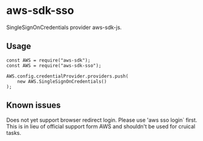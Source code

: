 # aws-sdk-sso

SingleSignOnCredentials provider aws-sdk-js.

## Usage
```
const AWS = require("aws-sdk");
const AWS = require("aws-sdk-sso");

AWS.config.credentialProvider.providers.push(
    new AWS.SingleSignOnCredentials()
);
``` 

## Known issues
Does not yet support browser redirect login. Please use 'aws sso login` first. This is in lieu of official support form AWS and shouldn't be used for cruical tasks.